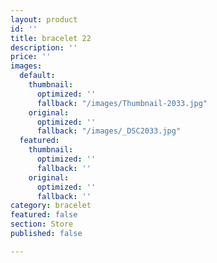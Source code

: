 ```yaml
---
layout: product
id: ''
title: bracelet 22
description: ''
price: ''
images:
  default:
    thumbnail:
      optimized: ''
      fallback: "/images/Thumbnail-2033.jpg"
    original:
      optimized: ''
      fallback: "/images/_DSC2033.jpg"
  featured:
    thumbnail:
      optimized: ''
      fallback: ''
    original:
      optimized: ''
      fallback: ''
category: bracelet
featured: false
section: Store
published: false

---
```

